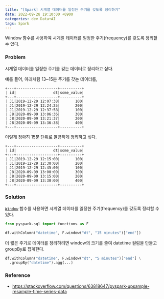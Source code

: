 ```yaml
---
title: "[Spark] 시계열 데이터를 일정한 주기를 갖도록 정리하기"
date: 2022-09-28 19:10:00 +0900
categories: dev Data+AI
tags: Spark
---
```


Window 함수를 사용하여 시계열 데이터를 일정한 주기(frequency)를 갖도록 정리할 수 있다.

### Problem

시계열 데이터를 일정한 주기를 갖는 데이터로 정리하고 싶다.

예를 들어, 아래처럼 13~15분 주기를 갖는 데이터를,

```text
+---+-------------------+----------+
| id|                 dt|some_value|
+---+-------------------+----------+
| J1|2019-12-29 12:07:38|       100|
| J1|2019-12-29 12:24:25|       200|
| J1|2019-12-29 12:37:58|       100|
| J8|2020-09-09 13:06:36|       300|
| J8|2020-09-09 13:21:37|       200|
| J8|2020-09-09 13:36:38|       400|
+---+-------------------+----------+
```

이렇게 정확히 15분 단위로 깔끔하게 정리하고 싶다.

```text
+---+-------------------+----------+
| id|                 dt|some_value|
+---+-------------------+----------+
| J1|2019-12-29 12:15:00|       100|
| J1|2019-12-29 12:30:00|       200|
| J1|2019-12-29 12:45:00|       100|
| J8|2020-09-09 13:00:00|       300|
| J8|2020-09-09 13:15:00|       200|
| J8|2020-09-09 13:30:00|       400|
+---+-------------------+----------+
```

### Solution

[`Window`](https://spark.apache.org/docs/latest/api/python/pyspark.sql.html#pyspark.sql.functions.window) 함수를 사용하면 시계열 데이터를 일정한 주기(frequency)를 갖도록 정리할 수 있다.

```python
from pyspark.sql import functions as F

df.withColumn("datetime", F.window("dt", "15 minutes")["end"])
```

더 짧은 주기로 데이터를 정리하려면 window의 크기를 줄여 datetime 컬럼을 만들고 groupBy로 집계한다.

```python
df.withColumn("datetime", F.window("dt", "5 minutes")["end"] \
  .groupBy("datetime").agg(...)
```

### Reference
- https://stackoverflow.com/questions/63818647/pyspark-upsample-resample-time-series-data
